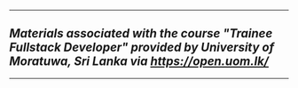 --------------------------------
## ***Materials associated with the course "Trainee Fullstack Developer" provided by University of Moratuwa, Sri Lanka via https://open.uom.lk/***
-------------------------------
